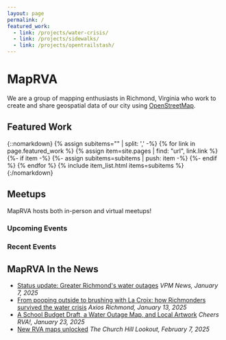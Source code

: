 ```yaml
---
layout: page
permalink: /
featured_work:
  - link: /projects/water-crisis/
  - link: /projects/sidewalks/
  - link: /projects/opentrailstash/
---
```

# MapRVA

We are a group of mapping enthusiasts in Richmond, Virginia who work to create and share geospatial data of our city using [OpenStreetMap](https://openstreetmap.org).

## Featured Work

{::nomarkdown}
{% assign subitems="" | split: ',' -%}
{% for link in page.featured_work %}
  {% assign item=site.pages | find: "url", link.link %}
  {%- if item -%}
    {%- assign subitems=subitems | push: item -%}
  {%- endif %}
{% endfor %}
{% include item_list.html items=subitems %}
{:/nomarkdown}

## Meetups

MapRVA hosts both in-person and virtual meetups!

### Upcoming Events

### Recent Events

## MapRVA In the News

- [Status update: Greater Richmond's water outages](https://www.vpm.org/news/2025-01-07/winter-storm-blair-richmond-henrico-hanover-chesterfield-mutual-aid-help) _VPM News, January 7, 2025_
- [From pooping outside to brushing with La Croix: how Richmonders survived the water crisis](https://www.axios.com/local/richmond/2025/01/13/richmond-water-crisis-funny-survived) _Axios Richmond, January 13, 2025_
- [A School Budget Draft, a Water Outage Map, and Local Artwork](https://buttondown.com/CheersRVA/archive/a-school-budget-draft-a-water-outage-map-and/) _Cheers RVA!, January 23, 2025_
- [New RVA maps unlocked](https://www.chlookout.com/p/new-rva-maps-unlocked) _The Church Hill Lookout, February 7, 2025_
